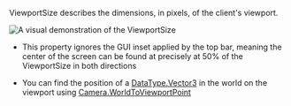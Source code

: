 ViewportSize describes the dimensions, in pixels, of the client's viewport.

![A visual demonstration of the ViewportSize][1]

 - This property ignores the GUI inset applied by the top bar, meaning the center of the screen can be found at precisely at 50% of the ViewportSize in both directions

 - You can find the position of a [DataType.Vector3](https://developer.roblox.com/search#stq=Vector3) in the world on the viewport using [Camera.WorldToViewportPoint](https://developer.roblox.com/api-reference/function/Camera/WorldToViewportPoint)

[1]: https://developer.roblox.com/assets/5b65d49954f6677d407bbad6/ViewportSize.png